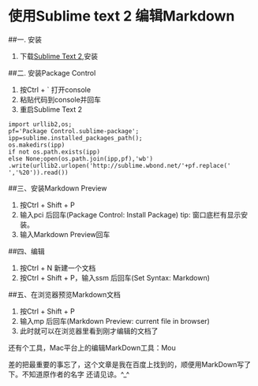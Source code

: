 使用Sublime text 2 编辑Markdown<br>
==================
##一. 安装
1. 下载<a href="www.baidu.com">Sublime Text 2</a>,安装

##二. 安装Package Control
1. 按Ctrl + ` 打开console
2. 粘贴代码到console并回车
3. 重启Sublime Text 2
<pre><code>import urllib2,os;
pf='Package Control.sublime-package';
ipp=sublime.installed_packages_path();
os.makedirs(ipp)
if not os.path.exists(ipp) 
else None;open(os.path.join(ipp,pf),'wb')
.write(urllib2.urlopen('http://sublime.wbond.net/'+pf.replace(' ','%20')).read())
</code></pre>

##三、安装Markdown Preview
1. 按Ctrl + Shift + P
2. 输入pci 后回车(Package Control: Install Package) tip: 窗口底栏有显示安装。
4. 输入Markdown Preview回车

##四、编辑
1. 按Ctrl + N 新建一个文档
2. 按Ctrl + Shift + P，输入ssm 后回车(Set Syntax: Markdown)

##五、在浏览器预览Markdown文档
1. 按Ctrl + Shift + P
2. 输入mp 后回车(Markdown Preview: current file in browser)
3. 此时就可以在浏览器里看到刚才编辑的文档了

还有个工具，Mac平台上的编辑MarkDown工具：Mou

差的把最重要的事忘了，这个文章是我在百度上找到的，顺便用MarkDown写了下。不知道原作者的名字
还请见谅。^_^
